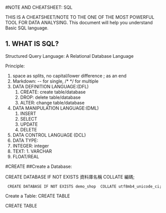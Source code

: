 #NOTE AND CHEATSHEET: SQL

THIS IS A CHEATSHEET/NOTE TO THE ONE OF THE MOST POWERFUL TOOL FOR DATA ANALYSING. This document will help you understand Basic SQL language.

## 1. WHAT IS SQL?

Structured Query Language: A Relational Database Language

Principle:
1. space as splits, no capital/lower difference ; as an end
2. Markdown: -- for single, /* */ for multiple 
3. DATA DEFINITION LANGUAGE:(DFL)
    1. CREATE: create table/database
    2. DROP: delete table/database
    3. ALTER: change table/database
5. DATA MANIPULATION LANGUAGE:(DML)
    1. INSERT
    2. SELECT
    3. UPDATE
    4. DELETE
7. DATA CONTROL LANGUAGE (DCL)
8. DATA TYPE:
  1. INTEGER: integer
  2. TEXT:
    1. VARCHAR
  4. FLOAT/REAL


#CREATE
##Create a Database:

CREATE DATABASE IF NOT EXISTS 資料庫名稱 
COLLATE 編碼;

` CREATE DATABASE IF NOT EXISTS demo_shop 
  COLLATE utf8mb4_unicode_ci;`


Create a Table: CREATE TABLE

CREATE TABLE 
